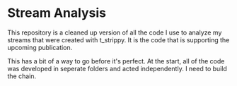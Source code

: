 # Stream Analysis

This repository is a cleaned up version of all the code I use to analyze my streams that were created with t_strippy. It is the code that is supporting the upcoming publication.

This has a bit of a way to go before it's perfect. At the start, all of the code was developed in seperate folders and acted independently. I need to build the chain. 




